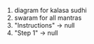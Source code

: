 1. diagram for kalasa sudhi
2. swaram for all mantras
3. "Instructions" -> null
4. "Step 1" -> null
